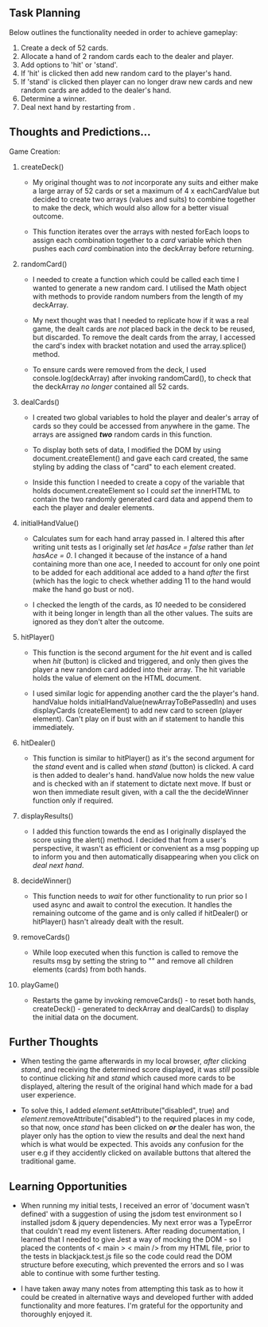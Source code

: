 ## Task Planning

Below outlines the functionality needed in order to achieve gameplay:

1. Create a deck of 52 cards.
2. Allocate a hand of 2 random cards each to the dealer and player.
3. Add options to 'hit' or 'stand'.
4. If 'hit' is clicked then add new random card to the player's hand.
5. If 'stand' is clicked then player can no longer draw new cards and new random cards are added to the dealer's hand.
6. Determine a winner.
7. Deal next hand by restarting from .

## Thoughts and Predictions...

Game Creation:

1. createDeck()

   - My original thought was to _not_ incorporate any suits and either make a large array of 52 cards or set a maximum of 4 x eachCardValue but decided to create two arrays (values and suits) to combine together to make the deck, which would also allow for a better visual outcome.

   - This function iterates over the arrays with nested forEach loops to assign each combination together to a _card_ variable which then pushes each _card_ combination into the deckArray before returning.

2. randomCard()

   - I needed to create a function which could be called each time I wanted to generate a new random card. I utilised the Math object with methods to provide random numbers from the length of my deckArray.

   - My next thought was that I needed to replicate how if it was a real game, the dealt cards are _not_ placed back in the deck to be reused, but discarded. To remove the dealt cards from the array, I accessed the card's index with bracket notation and used the array.splice() method.

   - To ensure cards were removed from the deck, I used console.log(deckArray) after invoking randomCard(), to check that the deckArray _no longer_ contained all 52 cards.

3. dealCards()

   - I created two global variables to hold the player and dealer's array of cards so they could be accessed from anywhere in the game. The arrays are assigned **_two_** random cards in this function.

   - To display both sets of data, I modified the DOM by using document.createElement() and gave each card created, the same styling by adding the class of "card" to each element created.

   - Inside this function I needed to create a copy of the variable that holds document.createElement so I could _set_ the innerHTML to contain the two randomly generated card data and append them to each the player and dealer elements.

4. initialHandValue()

   - Calculates sum for each hand array passed in. I altered this after writing unit tests as I originally set _let hasAce = false_ rather than _let hasAce = 0_. I changed it because of the instance of a hand containing more than one ace, I needed to account for only one point to be added for each additional ace added to a hand _after_ the first (which has the logic to check whether adding 11 to the hand would make the hand go bust or not).

   - I checked the length of the cards, as _10_ needed to be considered with it being longer in length than all the other values. The suits are ignored as they don't alter the outcome.

5. hitPlayer()

   - This function is the second argument for the _hit_ event and is called when _hit_ (button) is clicked and triggered, and only then gives the player a new random card added into their array. The hit variable holds the value of element on the HTML document.

   - I used similar logic for appending another card the the player's hand. handValue holds initialHandValue(newArrayToBePassedIn) and uses displayCards (createElement) to add new card to screen (player element). Can't play on if bust with an if statement to handle this immediately.

6. hitDealer()

   - This function is similar to hitPlayer() as it's the second argument for the _stand_ event and is called when _stand_ (button) is clicked. A card is then added to dealer's hand. handValue now holds the new value and is checked with an if statement to dictate next move. If bust or won then immediate result given, with a call the the decideWinner function only if required.

7. displayResults()

   - I added this function towards the end as I originally displayed the score using the alert() method. I decided that from a user's perspective, it wasn't as efficient or convenient as a msg popping up to inform you and then automatically disappearing when you click on _deal next hand_.

8. decideWinner()

   - This function needs to _wait_ for other functionality to run prior so I used async and await to control the execution. It handles the remaining outcome of the game and is only called if hitDealer() or hitPlayer() hasn't already dealt with the result.

9. removeCards()

   - While loop executed when this function is called to remove the results msg by setting the string to "" and remove all children elements (cards) from both hands.

10. playGame()

    - Restarts the game by invoking removeCards() - to reset both hands, createDeck() - generated to deckArray and dealCards() to display the initial data on the document.

## Further Thoughts

- When testing the game afterwards in my local browser, _after_ clicking _stand_, and receiving the determined score displayed, it was _still_ possible to continue clicking _hit_ and _stand_ which caused more cards to be displayed, altering the result of the original hand which made for a bad user experience.

- To solve this, I added _element_.setAttribute("disabled", true) and _element_.removeAttribute("disabled") to the required places in my code, so that now, once _stand_ has been clicked on **_or_** the dealer has won, the player only has the option to view the results and deal the next hand which is what would be expected. This avoids any confusion for the user e.g if they accidently clicked on available buttons that altered the traditional game.

## Learning Opportunities

- When running my initial tests, I received an error of 'document wasn't defined' with a suggestion of using the jsdom test environment so I installed jsdom & jquery dependencies. My next error was a TypeError that couldn't read my event listeners. After reading documentation, I learned that I needed to give Jest a way of mocking the DOM - so I placed the contents of < main > < main /> from my HTML file, prior to the tests in blackjack.test.js file so the code could read the DOM structure before executing, which prevented the errors and so I was able to continue with some further testing.

- I have taken away many notes from attempting this task as to how it could be created in alternative ways and developed further with added functionality and more features. I'm grateful for the opportunity and thoroughly enjoyed it.
